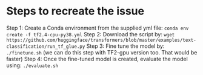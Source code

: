 Steps to recreate the issue
======================================== 

Step 1: Create a Conda environment from the supplied yml file: `conda env create -f tf2.4-cpu-py38.yml`
Step 2: Download the script by: `wget https://github.com/huggingface/transformers/blob/master/examples/text-classification/run_tf_glue.py`
Step 3: Fine tune the model by: `./finetune.sh` (we can do this step with TF2-gpu version too. That would be faster)
Step 4: Once the fine-tuned model is created, evaluate the model using: `./evaluate.sh`